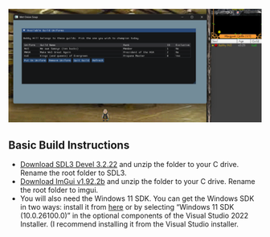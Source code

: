 ![Screenshot of Wet Onion Soup](https://raw.githubusercontent.com/ismaelvazquez182/Wet-Onion-Soup/refs/heads/main/wet-onion-soup-screenshot.png)

## Basic Build Instructions
* [Download SDL3 Devel 3.2.22](https://github.com/libsdl-org/SDL/releases/download/release-3.2.22/SDL3-devel-3.2.22-VC.zip) and unzip the folder to your C drive. Rename the root folder to SDL3. 
* [Download ImGui v1.92.2b](https://github.com/ocornut/imgui/archive/refs/tags/v1.92.2b.zip) and unzip the folder to your C drive. Rename the root folder to imgui. 
* You will also need the Windows 11 SDK. You can get the Windows SDK in two ways: install it from [here](https://go.microsoft.com/fwlink/?linkid=2332022) or by selecting “Windows 11 SDK (10.0.26100.0)” in the optional components of the Visual Studio 2022 Installer. (I recommend installing it from the Visual Studio installer.
